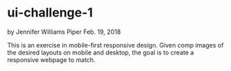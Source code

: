# ui-challenge-1

by Jennifer Williams Piper
Feb. 19, 2018

This is an exercise in mobile-first responsive design. Given comp images of the desired layouts on mobile and desktop, the goal is to create a responsive webpage to match.